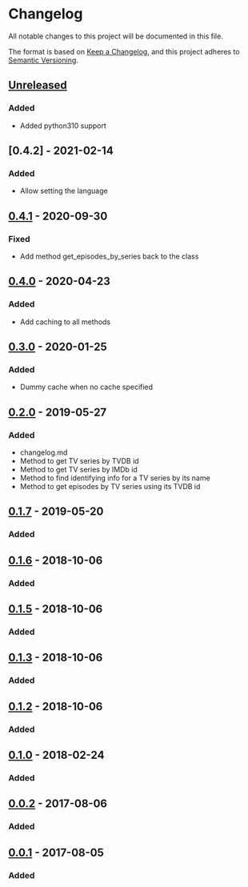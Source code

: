 # Changelog
All notable changes to this project will be documented in this file.

The format is based on [Keep a Changelog][clog], and this project adheres to [Semantic Versioning][semver].

## [Unreleased]

### Added
- Added python310 support

## [0.4.2] - 2021-02-14
### Added
- Allow setting the language

## [0.4.1] - 2020-09-30
### Fixed
- Add method get_episodes_by_series back to the class

## [0.4.0] - 2020-04-23
### Added
- Add caching to all methods

## [0.3.0] - 2020-01-25
### Added
- Dummy cache when no cache specified

## [0.2.0] - 2019-05-27
### Added
- changelog.md
- Method to get TV series by TVDB id
- Method to get TV series by IMDb id
- Method to find identifying info for a TV series by its name
- Method to get episodes by TV series using its TVDB id

## [0.1.7] - 2019-05-20
### Added

## [0.1.6] - 2018-10-06
### Added

## [0.1.5] - 2018-10-06
### Added

## [0.1.3] - 2018-10-06
### Added

## [0.1.2] - 2018-10-06
### Added

## [0.1.0] - 2018-02-24
### Added

## [0.0.2] - 2017-08-06
### Added

## [0.0.1] - 2017-08-05
### Added


[unreleased]: https://github.com/spapanik/tvdb_api_client/compare/v0.4.2...master
[0.4.1]: https://github.com/spapanik/tvdb_api_client/compare/v0.4.1...v0.4.2
[0.4.0]: https://github.com/spapanik/tvdb_api_client/compare/v0.4.0...v0.4.1
[0.4.0]: https://github.com/spapanik/tvdb_api_client/compare/v0.3.0...v0.4.0
[0.3.0]: https://github.com/spapanik/tvdb_api_client/compare/v0.2.0...v0.3.0
[0.2.0]: https://github.com/spapanik/tvdb_api_client/compare/v0.1.7...v0.2.0
[0.1.7]: https://github.com/spapanik/tvdb_api_client/compare/v0.1.6...v0.1.7
[0.1.6]: https://github.com/spapanik/tvdb_api_client/compare/v0.1.5...v0.1.6
[0.1.5]: https://github.com/spapanik/tvdb_api_client/compare/v0.1.3...v0.1.5
[0.1.3]: https://github.com/spapanik/tvdb_api_client/compare/v0.1.2...v0.1.3
[0.1.2]: https://github.com/spapanik/tvdb_api_client/compare/v0.1.0...v0.1.2
[0.1.0]: https://github.com/spapanik/tvdb_api_client/compare/v0.0.2...v0.1.0
[0.0.2]: https://github.com/spapanik/tvdb_api_client/compare/v0.0.1...v0.0.2
[0.0.1]: https://github.com/spapanik/tvdb_api_client/releases/tag/v0.0.1

[clog]: https://keepachangelog.com/en/1.0.0/
[semver]: https://semver.org/spec/v2.0.0.html
